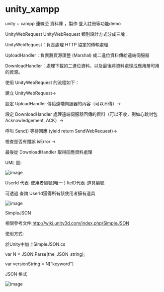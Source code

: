# unity_xampp
 unity + xampp 連線至 資料庫 ，製作 登入註冊等功能demo
 
 
UnityWebRequest
UnityWebRequest 類別設計方式分成三塊：

UnityWebRequest：負責處理 HTTP 協定的傳輸處理

UploadHandler：負責將資源匯整 (Marshal) 成二進位資料傳給遠端伺服器

DownloadHandler：處理下載的二進位資料，以及最後將資料處理成應用層可用的資源。

使用 UnityWebRequest 的流程如下：

建立 UnityWebRequest->

設定 UploadHandler 傳給遠端伺服器的內容（可以不傳）->

設定 DownloadHandler 處理遠端伺服器回傳的資料（可以不收，例如心跳封包 Acknowledgement, ACK）->

呼叫 Send() 等待回應 (yield return SendWebRequest)->

檢查是否有錯誤 isError ->

最後從 DownloadHandler 取得回應資料處理

UML 圖:

![image](https://user-images.githubusercontent.com/50354880/120175216-8b8a8400-c238-11eb-99d9-a13c989251a6.png)


 UserId 代表-使用者編號(唯一 )              IteID代表-道具編號  
 
可透過 查詢 UserId獲得所有該使用者擁有道具

![image](https://user-images.githubusercontent.com/50354880/120174759-0901c480-c238-11eb-9b9f-6c3e20931edf.png)

SimpleJSON

相關參考文件:http://wiki.unity3d.com/index.php/SimpleJSON

使用方式:

於Unity中加上SimpleJSON.cs

var N = JSON.Parse(the_JSON_string);

var versionString = N["keyword"]

JSON 格式

![image](https://user-images.githubusercontent.com/50354880/120775234-99504a00-c555-11eb-9cce-0845e13e4ec6.png)


